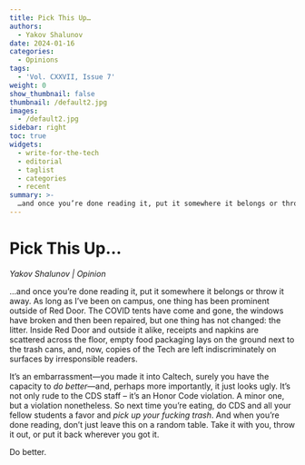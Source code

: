 ```yaml
---
title: Pick This Up…
authors:
  - Yakov Shalunov
date: 2024-01-16
categories:
  - Opinions
tags:
  - 'Vol. CXXVII, Issue 7'
weight: 0
show_thumbnail: false
thumbnail: /default2.jpg
images:
  - /default2.jpg
sidebar: right
toc: true
widgets:
  - write-for-the-tech
  - editorial
  - taglist
  - categories
  - recent
summary: >-
  …and once you’re done reading it, put it somewhere it belongs or throw it away. As long as I’ve been on campus, one thing has been prominent outside of Red Door. The COVID tents have come and gone, the windows have broken and then been repaired, but one thing has not changed: the litter. Inside Red Door and outside it alike, receipts and napkins are scattered across the floor, empty food packaging lays on the ground next to the trash cans, and, now, copies of the Tech are left indiscriminately on surfaces by irresponsible readers.
---
```


# Pick This Up…

_Yakov Shalunov | Opinion_

…and once you’re done reading it, put it somewhere it belongs or throw it away. As long as I’ve been on campus, one thing has been prominent outside of Red Door. The COVID tents have come and gone, the windows have broken and then been repaired, but one thing has not changed: the litter. Inside Red Door and outside it alike, receipts and napkins are scattered across the floor, empty food packaging lays on the ground next to the trash cans, and, now, copies of the Tech are left indiscriminately on surfaces by irresponsible readers.

It’s an embarrassment—you made it into Caltech, surely you have the capacity to _do better_—and, perhaps more importantly, it just looks ugly. It’s not only rude to the CDS staff – it’s an Honor Code violation. A minor one, but a violation nonetheless. So next time you’re eating, do CDS and all your fellow students a favor and _pick up your fucking trash_. And when you’re done reading, don’t just leave this on a random table. Take it with you, throw it out, or put it back wherever you got it.

Do better.
